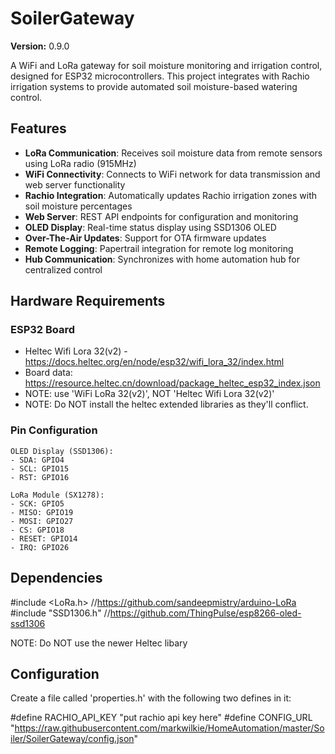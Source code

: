 # SoilerGateway

**Version:** 0.9.0

A WiFi and LoRa gateway for soil moisture monitoring and irrigation control, designed for ESP32 microcontrollers. This project integrates with Rachio irrigation systems to provide automated soil moisture-based watering control.

## Features

- **LoRa Communication**: Receives soil moisture data from remote sensors using LoRa radio (915MHz)
- **WiFi Connectivity**: Connects to WiFi network for data transmission and web server functionality
- **Rachio Integration**: Automatically updates Rachio irrigation zones with soil moisture percentages
- **Web Server**: REST API endpoints for configuration and monitoring
- **OLED Display**: Real-time status display using SSD1306 OLED
- **Over-The-Air Updates**: Support for OTA firmware updates
- **Remote Logging**: Papertrail integration for remote log monitoring
- **Hub Communication**: Synchronizes with home automation hub for centralized control

## Hardware Requirements

### ESP32 Board
- Heltec Wifi Lora 32(v2)   - https://docs.heltec.org/en/node/esp32/wifi_lora_32/index.html
- Board data: https://resource.heltec.cn/download/package_heltec_esp32_index.json
- NOTE: use 'WiFi LoRa 32(v2)', NOT 'Heltec Wifi Lora 32(v2)'
- NOTE: Do NOT install the heltec extended libraries as they'll conflict. 

### Pin Configuration
```
OLED Display (SSD1306):
- SDA: GPIO4
- SCL: GPIO15
- RST: GPIO16

LoRa Module (SX1278):
- SCK: GPIO5
- MISO: GPIO19
- MOSI: GPIO27
- CS: GPIO18
- RESET: GPIO14
- IRQ: GPIO26
```

## Dependencies
#include <LoRa.h>    //https://github.com/sandeepmistry/arduino-LoRa
#include "SSD1306.h" //https://github.com/ThingPulse/esp8266-oled-ssd1306

NOTE: Do NOT use the newer Heltec libary

## Configuration
Create a file called 'properties.h' with the following two defines in it:

#define RACHIO_API_KEY "put rachio api key here"
#define CONFIG_URL "https://raw.githubusercontent.com/markwilkie/HomeAutomation/master/Soiler/SoilerGateway/config.json"

#